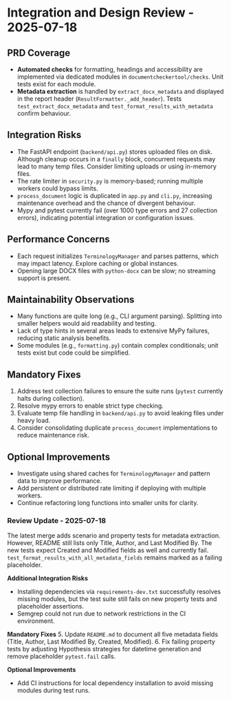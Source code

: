 Integration and Design Review - 2025-07-18
==========================================

## PRD Coverage
- **Automated checks** for formatting, headings and accessibility are implemented via dedicated modules in `documentcheckertool/checks`. Unit tests exist for each module.
- **Metadata extraction** is handled by `extract_docx_metadata` and displayed in the report header (`ResultFormatter._add_header`). Tests `test_extract_docx_metadata` and `test_format_results_with_metadata` confirm behaviour.

## Integration Risks
- The FastAPI endpoint (`backend/api.py`) stores uploaded files on disk. Although cleanup occurs in a `finally` block, concurrent requests may lead to many temp files. Consider limiting uploads or using in-memory files.
- The rate limiter in `security.py` is memory-based; running multiple workers could bypass limits.
- `process_document` logic is duplicated in `app.py` and `cli.py`, increasing maintenance overhead and the chance of divergent behaviour.
- Mypy and pytest currently fail (over 1000 type errors and 27 collection errors), indicating potential integration or configuration issues.

## Performance Concerns
- Each request initializes `TerminologyManager` and parses patterns, which may impact latency. Explore caching or global instances.
- Opening large DOCX files with `python-docx` can be slow; no streaming support is present.

## Maintainability Observations
- Many functions are quite long (e.g., CLI argument parsing). Splitting into smaller helpers would aid readability and testing.
- Lack of type hints in several areas leads to extensive MyPy failures, reducing static analysis benefits.
- Some modules (e.g., `formatting.py`) contain complex conditionals; unit tests exist but code could be simplified.

## Mandatory Fixes
1. Address test collection failures to ensure the suite runs (`pytest` currently halts during collection).  
2. Resolve mypy errors to enable strict type checking.  
3. Evaluate temp file handling in `backend/api.py` to avoid leaking files under heavy load.  
4. Consider consolidating duplicate `process_document` implementations to reduce maintenance risk.

## Optional Improvements
- Investigate using shared caches for `TerminologyManager` and pattern data to improve performance.  
- Add persistent or distributed rate limiting if deploying with multiple workers.  
- Continue refactoring long functions into smaller units for clarity.

### Review Update - 2025-07-18

The latest merge adds scenario and property tests for metadata extraction. However, README still lists only Title, Author, and Last Modified By. The new tests expect Created and Modified fields as well and currently fail. `test_format_results_with_all_metadata_fields` remains marked as a failing placeholder.

**Additional Integration Risks**
- Installing dependencies via `requirements-dev.txt` successfully resolves missing modules, but the test suite still fails on new property tests and placeholder assertions.
- Semgrep could not run due to network restrictions in the CI environment.

**Mandatory Fixes**
5. Update `README.md` to document all five metadata fields (Title, Author, Last Modified By, Created, Modified).
6. Fix failing property tests by adjusting Hypothesis strategies for datetime generation and remove placeholder `pytest.fail` calls.

**Optional Improvements**
- Add CI instructions for local dependency installation to avoid missing modules during test runs.
